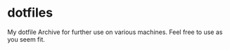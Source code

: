 # dotfiles

My dotfile Archive for further use on various machines.
Feel free to use as you seem fit.
